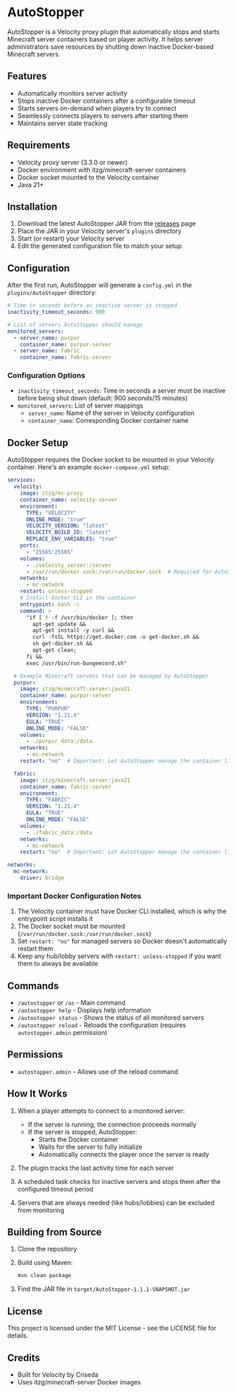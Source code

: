 # AutoStopper

AutoStopper is a Velocity proxy plugin that automatically stops and starts Minecraft server containers based on player activity. It helps server administrators save resources by shutting down inactive Docker-based Minecraft servers.

## Features

- Automatically monitors server activity
- Stops inactive Docker containers after a configurable timeout
- Starts servers on-demand when players try to connect
- Seamlessly connects players to servers after starting them
- Maintains server state tracking

## Requirements

- Velocity proxy server (3.3.0 or newer)
- Docker environment with itzg/minecraft-server containers
- Docker socket mounted to the Velocity container
- Java 21+

## Installation

1. Download the latest AutoStopper JAR from the [releases](https://github.com/criseda/AutoStopper/releases) page
2. Place the JAR in your Velocity server's `plugins` directory
3. Start (or restart) your Velocity server
4. Edit the generated configuration file to match your setup

## Configuration

After the first run, AutoStopper will generate a `config.yml` in the `plugins/AutoStopper` directory:

```yaml
# Time in seconds before an inactive server is stopped
inactivity_timeout_seconds: 900

# List of servers AutoStopper should manage
monitored_servers:
  - server_name: purpur
    container_name: purpur-server
  - server_name: fabric
    container_name: fabric-server
```

### Configuration Options

- `inactivity_timeout_seconds`: Time in seconds a server must be inactive before being shut down (default: 900 seconds/15 minutes)
- `monitored_servers`: List of server mappings
  - `server_name`: Name of the server in Velocity configuration
  - `container_name`: Corresponding Docker container name

## Docker Setup

AutoStopper requires the Docker socket to be mounted in your Velocity container. Here's an example `docker-compose.yml` setup:

```yaml
services:
  velocity:
    image: itzg/mc-proxy
    container_name: velocity-server
    environment:
      TYPE: "VELOCITY"
      ONLINE_MODE: "true"
      VELOCITY_VERSION: "latest"
      VELOCITY_BUILD_ID: "latest"
      REPLACE_ENV_VARIABLES: "true"
    ports:
      - "25565:25565"
    volumes:
      - ./velocity_server:/server
      - /var/run/docker.sock:/var/run/docker.sock  # Required for AutoStopper
    networks:
      - mc-network
    restart: unless-stopped
    # Install Docker CLI in the container
    entrypoint: bash -c
    command: >
      "if [ ! -f /usr/bin/docker ]; then
        apt-get update && 
        apt-get install -y curl &&
        curl -fsSL https://get.docker.com -o get-docker.sh &&
        sh get-docker.sh &&
        apt-get clean;
      fi &&
      exec /usr/bin/run-bungeecord.sh"

  # Example Minecraft servers that can be managed by AutoStopper
  purpur:
    image: itzg/minecraft-server:java21
    container_name: purpur-server
    environment:
      TYPE: "PURPUR"
      VERSION: "1.21.4"
      EULA: "TRUE"
      ONLINE_MODE: "FALSE"
    volumes:
      - ./purpur_data:/data
    networks:
      - mc-network
    restart: "no"  # Important: Let AutoStopper manage the container lifecycle

  fabric:
    image: itzg/minecraft-server:java21
    container_name: fabric-server
    environment:
      TYPE: "FABRIC"
      VERSION: "1.21.4"
      EULA: "TRUE"
      ONLINE_MODE: "FALSE"
    volumes:
      - ./fabric_data:/data
    networks:
      - mc-network
    restart: "no"  # Important: Let AutoStopper manage the container lifecycle

networks:
  mc-network:
    driver: bridge
```

### Important Docker Configuration Notes

1. The Velocity container must have Docker CLI installed, which is why the entrypoint script installs it
2. The Docker socket must be mounted (`/var/run/docker.sock:/var/run/docker.sock`)
3. Set `restart: "no"` for managed servers so Docker doesn't automatically restart them
4. Keep any hub/lobby servers with `restart: unless-stopped` if you want them to always be available

## Commands

- `/autostopper` or `/as` - Main command
- `/autostopper help` - Displays help information
- `/autostopper status` - Shows the status of all monitored servers
- `/autostopper reload` - Reloads the configuration (requires `autostopper.admin` permission)

## Permissions

- `autostopper.admin` - Allows use of the reload command

## How It Works

1. When a player attempts to connect to a monitored server:
   - If the server is running, the connection proceeds normally
   - If the server is stopped, AutoStopper:
     - Starts the Docker container
     - Waits for the server to fully initialize
     - Automatically connects the player once the server is ready

2. The plugin tracks the last activity time for each server
3. A scheduled task checks for inactive servers and stops them after the configured timeout period
4. Servers that are always needed (like hubs/lobbies) can be excluded from monitoring

## Building from Source

1. Clone the repository
2. Build using Maven:

   ```bash
   mvn clean package
   ```

3. Find the JAR file in `target/AutoStopper-1.1.1-SNAPSHOT.jar`

## License

This project is licensed under the MIT License - see the LICENSE file for details.

## Credits

- Built for Velocity by Criseda
- Uses itzg/minecraft-server Docker images
